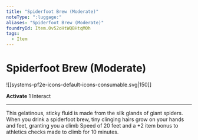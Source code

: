 ```yaml
---
title: "Spiderfoot Brew (Moderate)"
noteType: ":luggage:"
aliases: "Spiderfoot Brew (Moderate)"
foundryId: Item.0v52oHtWQBHtqM0h
tags:
  - Item
---
```


# Spiderfoot Brew (Moderate)
![[systems-pf2e-icons-default-icons-consumable.svg|150]]

**Activate** 1 Interact

* * *

This gelatinous, sticky fluid is made from the silk glands of giant spiders. When you drink a spiderfoot brew, tiny clinging hairs grow on your hands and feet, granting you a climb Speed of 20 feet and a +2 item bonus to athletics checks made to climb for 10 minutes.


